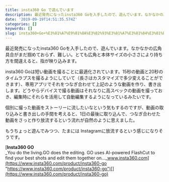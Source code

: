 ```yaml
---
title: insta360 Go で遊んでいます
description: 最近発売になったinsta360 Goを入手したので、遊んでいます。なかなかの広角具合がまだ掴めておらず、難しい。とても広角と本体サイズの小ささにより持ち方を間違えると、指が映り込みます。
date: '2019-09-19T14:51:35.574Z'
categories: []
keywords: []
slug: insta360+Go+%E3%81%A7%E9%81%8A%E3%82%93%E3%81%A7%E3%81%84%E3%81%BE%E3%81%99
---
```

最近発売になったinsta360 Goを入手したので、遊んでいます。なかなかの広角具合がまだ掴めておらず、難しい。とても広角と本体サイズの小ささにより持ち方を間違えると、指が映り込みます。

insta360 Goは短い動画を撮ることに最適化されています。15秒の動画と20秒のタイムラプスを撮るようにしていて（長さはカスタマイズで多少変えることができます）、専用アプリでそれをつなぎ合わせて上記のような動画を作り、書き出します。どうやらデバイスで撮る動画はそれなりに高スペックの動画を撮っておき、編集時にそれらを活用して自動編集するようになっているみたいです。

個別に撮った動画をストーリーに流したいなという気もするのですが、動画の取り込みと書き出しの手間を考えると、1日の最後に取り込んで、つなぎ合わせた動画をさっと作り放流するという流れが自然のように思えました。

もうちょっと遊んでみつつ、たまには Instagramに放流するという感じになりそうです。

[**Insta360 GO**  
_You do the living.GO does the editing. GO uses AI-powered FlashCut to find your best shots and edit them together on…_www.insta360.com](https://www.insta360.com/product/insta360-go "https://www.insta360.com/product/insta360-go")[](https://www.insta360.com/product/insta360-go)